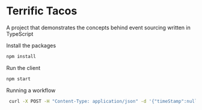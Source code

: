# Terrific Tacos
A project that demonstrates the concepts behind event sourcing written in TypeScript

Install the packages

```bash
npm install
```

Run the client

```bash
npm start
```

Running a workflow

```bash
 curl -X POST -H "Content-Type: application/json" -d '{"timeStamp":null,"name":"orderSubmitted","order":{"_orderItems":[{"description":"Tamale","price":3.19,"quantity":9}],"_customer":{"firstName":"Kaylee","lastName":"Lang","email":"Kaylee.Lang@email.com"}},"restaurant":"Terrific Tacos"}' http://localhost:3000/signal
```
